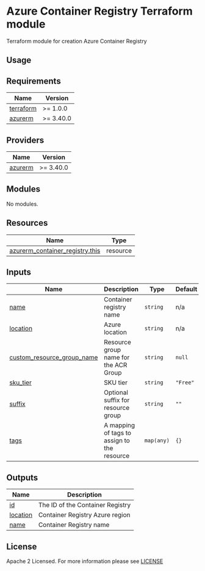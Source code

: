 # Azure Container Registry Terraform module
Terraform module for creation Azure Container Registry

## Usage

<!-- BEGIN_TF_DOCS -->
## Requirements

| Name                                                                      | Version   |
| ------------------------------------------------------------------------- | --------- |
| <a name="requirement_terraform"></a> [terraform](#requirement\_terraform) | >= 1.0.0  |
| <a name="requirement_azurerm"></a> [azurerm](#requirement\_azurerm)       | >= 3.40.0 |

## Providers

| Name                                                          | Version   |
| ------------------------------------------------------------- | --------- |
| <a name="provider_azurerm"></a> [azurerm](#provider\_azurerm) | >= 3.40.0 |

## Modules

No modules.

## Resources

| Name                                                                                                                          | Type     |
| ----------------------------------------------------------------------------------------------------------------------------- | -------- |
| [azurerm_container_registry.this](https://registry.terraform.io/providers/hashicorp/azurerm/latest/docs/resources/container_registry) | resource |

## Inputs

| Name                                                                                                                   | Description                                 | Type       | Default | Required |
| ---------------------------------------------------------------------------------------------------------------------- | ------------------------------------------- | ---------- | ------- | :------: |
| <a name="input_name"></a> [name](#input\_name) | Container registry name | `string` | n/a | yes |
| <a name="input_location"></a> [location](#input\_location)                                                             | Azure location                              | `string`   | n/a     |   yes    |
| <a name="input_custom_resource_group_name"></a> [custom\_resource\_group\_name](#input\_custom\_resource\_group\_name) | Resource group name for the ACR Group              | `string`   | `null`  |    yes    |
| <a name="input_sku_tier"></a> [sku\_tier](#input\_sku\_tier) | SKU tier | `string` | `"Free"` | yes |
| <a name="input_suffix"></a> [suffix](#input\_suffix)                                                                   | Optional suffix for resource group          | `string`   | `""`  |    no    |
| <a name="input_tags"></a> [tags](#input\_sku)                                                                         | A mapping of tags to assign to the resource | `map(any)` | `{}`    |    no    |

## Outputs

| Name                                                         | Description                  |
| ------------------------------------------------------------ | ---------------------------- |
| <a name="output_id"></a> [id](#output\_id)                   | The ID of the Container Registry |
| <a name="output_location"></a> [location](#output\_location) | Container Registry Azure region  |
| <a name="output_name"></a> [name](#output\_name)             | Container Registry name          |
<!-- END_TF_DOCS -->

## License

Apache 2 Licensed. For more information please see [LICENSE](https://github.com/data-platform-hq/terraform-azurerm-resource-group/tree/main/LICENSE)
